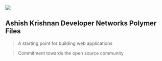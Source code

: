 ![](https://cloud.githubusercontent.com/assets/110953/7877439/6a69d03e-0590-11e5-9fac-c614246606de.png)
## Ashish Krishnan Developer Networks Polymer Files

> A starting point for building web applications 



> Commitment towards the open source community
